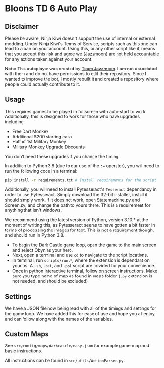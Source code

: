 # Bloons TD 6 Auto Play

## Disclaimer

Please be aware, Ninja Kiwi doesn't support the use of internal or external modding. Under Ninja Kiwi's Terms of Service, scripts such as this one can lead to a ban on your account. Using this, or any other script like it, means that you accept this risk and agree we (Jazzmoon) are not held accountable for any actions taken against your account.

Note: This autoplayer was created by [Team Jazzmoon](https://github.com/Jazzmoon/btd6_autoplay). I am not associated with them and do not have permissions to edit their repository. Since I wanted to improve the bot, I mostly rebuilt it and created a repository where people could actually contribute to it.

## Usage

This requires games to be played in fullscreen with auto-start to work.
Additionally, this is designed to work for those who have upgrades including:

- Free Dart Monkey
- Additional $200 starting cash
- Half of 1st Military Monkey
- Military Monkey Upgrade Discounts

You don't need these upgrades if you change the timing.

In addition to Python 3.8 (due to our use of the `:=` operator), you will need to run the following code in a terminal:

```bash
pip install -r requirements.txt # Install requirements for the script
```

Additionally, you will need to install Pytesseract's `Tesseract` dependancy in order to use Pytesseract. Simply download the 32-bit installer, install it should simply work. If it does not work, open Statemachine.py and Screen.py, and change the path to yours there. This is a requirement for anything that isn't windows.

We recommend using the latest version of Python, version 3.10.* at the moment of writing this, as Pytesseract seems to have gotten a bit faster in terms of processing the images for text. This is not a requirement though, and should run in Python 3.8.

- To begin the Dark Castle game loop, open the game to the main screen and select Obyn as your hero.
- Next, open a terminal and use `cd` to navigate to the script locations.
- In terminal, run `scripts/run.*`, where the extension is dependant on your os. A `.sh`, `.bat`, and `.ps1` script are privided for your convenience.
- Once in python interactive terminal, follow on screen instructions. Make sure you type name of map as found in maps folder. (`.py` extension is not needed, and should be excluded)

## Settings

We have a JSON file now being read with all of the timings and settings for the game loop. We have added this for ease of use and hope you all enjoy and can follow along with the names of the variables.

## Custom Maps

See `src/config/maps/darkcastle/easy.json` for example game map and basic instructions.

All instructions can be found in `src/utils/ActionParser.py`.
